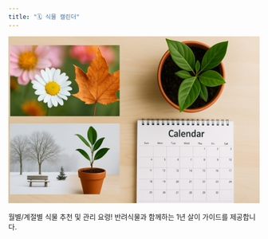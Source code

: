 ```yaml
---
title: "🗓️ 식물 캘린더"
---
```


![🗓️ 식물 키우기 캘린더](/images/categories/calendar.jpg)

월별/계절별 식물 추천 및 관리 요령!
반려식물과 함께하는 1년 살이 가이드를 제공합니다.
